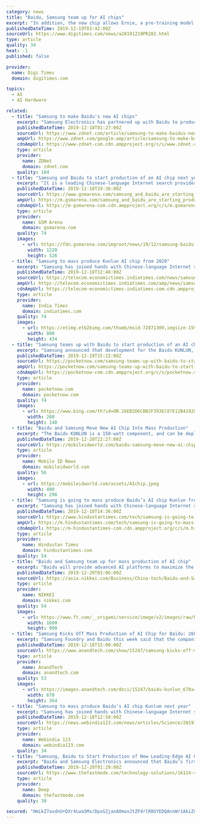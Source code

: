 ```yaml
---
category: news
title: "Baidu, Samsung team up for AI chips"
excerpt: "In addition, the new chip allows Ernie, a pre-training model for natural language processing, to infer three times faster than the conventional GPU/FPGA-accelerating model. Leveraging the chip's limit-pushing computing power and power efficiency, Baidu can effectively support a wide variety of functions including large-scale AI workloads ..."
publishedDateTime: 2019-12-19T03:42:00Z
sourceUrl: https://www.digitimes.com/news/a20191219PR202.html
type: article
quality: 34
heat: -1
published: false

provider:
  name: Digi Times
  domain: digitimes.com

topics:
  - AI
  - AI Hardware

related:
  - title: "Samsung to make Baidu's new AI chips"
    excerpt: "Samsung Electronics has partnered up with Baidu to produce its new cloud-to-edge artificial intelligence (AI) chip, Kunlun, with mass production slated for early next year, the companies announced. It is the first such partnership between the South Korean tech giant and Chinese search behemoth. Kunlun will be built on Baidu's own XPU neural ..."
    publishedDateTime: 2019-12-18T01:27:00Z
    sourceUrl: https://www.zdnet.com/article/samsung-to-make-baidus-new-ai-chips/
    ampUrl: https://www.zdnet.com/google-amp/article/samsung-to-make-baidus-new-ai-chips/
    cdnAmpUrl: https://www-zdnet-com.cdn.ampproject.org/c/s/www.zdnet.com/google-amp/article/samsung-to-make-baidus-new-ai-chips/
    type: article
    provider:
      name: ZDNet
      domain: zdnet.com
    quality: 184
  - title: "Samsung and Baidu to start production of an AI chip next year"
    excerpt: "It is a leading Chinese-language Internet search provider with massive cloud and server infrastructures and services. Baidu KUNLUN is the name of the company's new AI chip, built on its advanced XPU, a home-grown neural processor architecture for cloud, edge, and AI. Thanks to Samsung's 14nm process as well as I-Cube (Interposer-Cube ..."
    publishedDateTime: 2019-12-18T19:36:00Z
    sourceUrl: https://www.gsmarena.com/samsung_and_baidu_are_starting_production_of_a_cuttingedge_ai_chip_next_year-news-40640.php
    ampUrl: https://m.gsmarena.com/samsung_and_baidu_are_starting_production_of_a_cuttingedge_ai_chip_next_year-amp-40640.php
    cdnAmpUrl: https://m-gsmarena-com.cdn.ampproject.org/c/s/m.gsmarena.com/samsung_and_baidu_are_starting_production_of_a_cuttingedge_ai_chip_next_year-amp-40640.php
    type: article
    provider:
      name: GSM Arena
      domain: gsmarena.com
    quality: 74
    images:
      - url: https://fdn.gsmarena.com/imgroot/news/19/12/samsung-baidu-kutlin-server-ai-chip/-1220x526/gsmarena_001.jpg
        width: 1220
        height: 526
  - title: "Samsung to mass produce Kunlun AI chip from 2020"
    excerpt: "Samsung has joined hands with Chinese-language Internet search company Baidu to produce its new Cloud-to-edge artificial intelligence (AI) chipset -- Kunlun. The mass production of the chip is scheduled for early next year.IANS | December 18, 2019, 18:16 IST NEW DELHI: Samsung has joined hands with Chinese-language Internet search company Baidu ..."
    publishedDateTime: 2019-12-18T12:46:00Z
    sourceUrl: https://telecom.economictimes.indiatimes.com/news/samsung-to-mass-produce-kunlun-ai-chip-from-2020/72871309
    ampUrl: https://telecom.economictimes.indiatimes.com/amp/news/samsung-to-mass-produce-kunlun-ai-chip-from-2020/72871309
    cdnAmpUrl: https://telecom-economictimes-indiatimes-com.cdn.ampproject.org/c/s/telecom.economictimes.indiatimes.com/amp/news/samsung-to-mass-produce-kunlun-ai-chip-from-2020/72871309
    type: article
    provider:
      name: India Times
      domain: indiatimes.com
    quality: 74
    images:
      - url: https://etimg.etb2bimg.com/thumb/msid-72871309,imgsize-159673,width-800,height-434,overlay-ettelecom/samsung-to-mass-produce-kunlun-ai-chip-from-2020.jpg
        width: 800
        height: 434
  - title: "Samsung teams up with Baidu to start production of an AI chip next year"
    excerpt: "Samsung announced that development for the Baidu KUNLUN, the search engine giant’s first cloud-to-edge AI accelerator, has been finalized. Designed based on Samsung’s 14nm process and I-Cube TM package technology, the chip will enter mass production early next year. Baidu KUNLUN is a very challenging project since it requires not only a ..."
    publishedDateTime: 2019-12-19T15:22:00Z
    sourceUrl: https://pocketnow.com/samsung-teams-up-with-baidu-to-start-production-of-an-ai-chip-next-year
    ampUrl: https://pocketnow.com/samsung-teams-up-with-baidu-to-start-production-of-an-ai-chip-next-year/amp
    cdnAmpUrl: https://pocketnow-com.cdn.ampproject.org/c/s/pocketnow.com/samsung-teams-up-with-baidu-to-start-production-of-an-ai-chip-next-year/amp
    type: article
    provider:
      name: pocketnow.com
      domain: pocketnow.com
    quality: 74
    images:
      - url: https://www.bing.com/th?id=ON.26EB2D6CBB2F393EC87E12B41928667B
        width: 260
        height: 140
  - title: "Baidu and Samsung Move New AI Chip Into Mass Production"
    excerpt: "The Baidu KUNLUN is a 150-watt component, and can be deployed for a wide range of AI ... However, the tech can just as easily be used for speech recognition, image processing, or self-driving vehicles. “We’re expanding our business beyond mobile to datacenter applications by developing and mass-producing AI chips,” said Samsung Foundry ..."
    publishedDateTime: 2019-12-20T22:27:00Z
    sourceUrl: https://mobileidworld.com/baidu-samsung-move-new-ai-chip-into-mass-production-122005/
    type: article
    provider:
      name: Mobile ID News
      domain: mobileidworld.com
    quality: 56
    images:
      - url: https://mobileidworld.com/assets/AIchip.jpeg
        width: 400
        height: 298
  - title: "Samsung is going to mass produce Baidu’s AI chip Kunlun from next year"
    excerpt: "Samsung has joined hands with Chinese-language Internet search company Baidu to produce its new Cloud-to-edge artificial intelligence (AI) chipset -- Kunlun. The mass production of the chip is scheduled for early next year. It is pertinent to note that this is the first such collaboration between the South Korean tech giant and the Chinese ..."
    publishedDateTime: 2019-12-18T14:36:00Z
    sourceUrl: https://www.hindustantimes.com/tech/samsung-is-going-to-mass-produce-baidu-s-ai-chip-kunlun-from-next-year/story-pN6nEeFfSnaWklFoO1uYFK.html
    ampUrl: https://m.hindustantimes.com/tech/samsung-is-going-to-mass-produce-baidu-s-ai-chip-kunlun-from-next-year/story-pN6nEeFfSnaWklFoO1uYFK_amp.html
    cdnAmpUrl: https://m-hindustantimes-com.cdn.ampproject.org/c/s/m.hindustantimes.com/tech/samsung-is-going-to-mass-produce-baidu-s-ai-chip-kunlun-from-next-year/story-pN6nEeFfSnaWklFoO1uYFK_amp.html
    type: article
    provider:
      name: Hindustan Times
      domain: hindustantimes.com
    quality: 54
  - title: "Baidu and Samsung team up for mass production of AI chip"
    excerpt: "Baidu will provide advanced AI platforms to maximize the performance of AI, while Samsung will apply its foundry manufacturing technologies to high-performance computing chips, which are dedicated to edge computing as well as cloud computing, an area in which Baidu has been trying to catch up with its local rivals including Alibaba and Tencent."
    publishedDateTime: 2019-12-20T03:06:00Z
    sourceUrl: https://asia.nikkei.com/Business/China-tech/Baidu-and-Samsung-team-up-for-mass-production-of-AI-chip
    type: article
    provider:
      name: NIKKEI
      domain: nikkei.com
    quality: 54
    images:
      - url: https://www.ft.com/__origami/service/image/v2/images/raw/https%3A%2F%2Fs3-ap-northeast-1.amazonaws.com%2Fpsh-ex-ftnikkei-3937bb4%2Fimages%2F8%2F8%2F0%2F1%2F24031088-2-eng-GB%2FCropped-1576660829RTS2038J.jpg?source=nar-cms&width=1600&height=900&fit=cover&gravity=faces
        width: 1600
        height: 900
  - title: "Samsung Kicks Off Mass Production of AI Chip for Baidu: 260 TOPS at 150 W"
    excerpt: "Samsung Foundry and Baidu this week said that the companies were about to start mass production of an AI accelerator chip early in 2020. Baidu’s Kunlun chip is to be made using Samsung’s proven 14 nm process technology, and make use of the company’s Interposer-Cube 2.5D packaging structure. The Baidu Kunlun AI accelerator is based on the ..."
    publishedDateTime: 2019-12-18T15:00:00Z
    sourceUrl: https://www.anandtech.com/show/15247/samsung-kicks-off-mass-production-of-ai-chip-for-baidu-260-tops-at-150-w
    type: article
    provider:
      name: AnandTech
      domain: anandtech.com
    quality: 53
    images:
      - url: https://images.anandtech.com/doci/15247/baidu-kunlun_678x452.jpg
        width: 678
        height: 364
  - title: "Samsung to mass produce Baidu's AI chip Kunlum next year"
    excerpt: "Samsung has joined hands with Chinese-language Internet search company Baidu to produce its new Cloud-to-edge artificial intelligence (AI) chipset -- Kunlun. The mass production of the chip is ..."
    publishedDateTime: 2019-12-18T12:58:00Z
    sourceUrl: https://news.webindia123.com/news/articles/Science/20191218/3475847.html
    type: article
    provider:
      name: Webindia 123
      domain: webindia123.com
    quality: 34
  - title: "Samsung, Baidu to Start Production of New Leading-Edge AI Chip Early Next Year"
    excerpt: "Baidu and Samsung Electronics announced that Baidu’s first cloud-to-edge AI accelerator, Baidu KUNLUN, has completed its development and will be mass-produced early next year. Baidu KUNLUN chip is built on the company’s advanced XPU, a home-grown neural processor architecture for cloud, edge, and AI, as well as Samsung’s 14-nanometer (nm ..."
    publishedDateTime: 2019-12-20T01:29:00Z
    sourceUrl: https://www.thefastmode.com/technology-solutions/16114-samsung-baidu-to-start-production-of-new-leading-edge-ai-chip-early-next-year
    type: article
    provider:
      name: Deep
      domain: thefastmode.com
    quality: 30

secured: "HmLkZ7avdnU+DXr4Lwa5Mx/DpxG2janAOmoxJtZFdrlR0GYEDQAnnWr1AkiZQk1qiB4hIDDxmDCwYAfQmI7kEkOMdAAVpWuSX3mpJ4bmqgYmfOIpeAfau1z6lhKOY/LFPm1mEkmEG1krJTaFIqBFsfQ4krTZIad51oB9JcGeRWs19cBolBECBK+izhu+vRLvgUlGeNJeqVOnOjlIg1VLF6fYM25CiVvq9jWpdNIRF1I318xkG+jrd9A3yKXKEUTAjPDh6CoJZV/PgFddu7mLBg==;IYytnh0FLwtkYpZfdMvzPA=="
---
```


